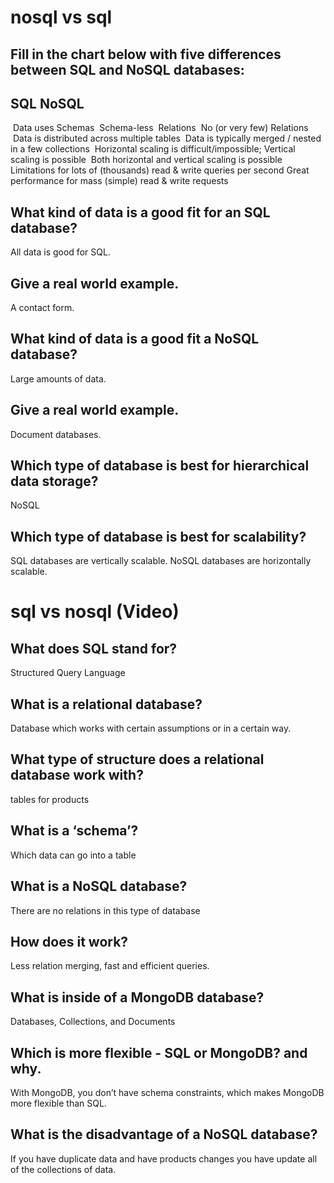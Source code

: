 # nosql vs sql

## Fill in the chart below with five differences between SQL and NoSQL databases:

## SQL	NoSQL
 Data uses Schemas	 Schema-less
 Relations	 No (or very few) Relations
 Data is distributed across multiple tables	 Data is typically merged / nested in a few collections
 Horizontal scaling is difficult/impossible; Vertical scaling is possible	 Both horizontal and vertical scaling is possible
 Limitations for lots of (thousands) read & write queries per second	Great performance for mass (simple) read & write requests

## What kind of data is a good fit for an SQL database?
All data is good for SQL.
## Give a real world example.
A contact form.
## What kind of data is a good fit a NoSQL database?
Large amounts of data.
## Give a real world example.
Document databases.
## Which type of database is best for hierarchical data storage?
NoSQL
## Which type of database is best for scalability?
SQL databases are vertically scalable.
NoSQL databases are horizontally scalable.

# sql vs nosql (Video)

## What does SQL stand for?
Structured Query Language
## What is a relational database?
Database which works with certain assumptions or in a certain way.
## What type of structure does a relational database work with?
tables for products
## What is a ‘schema’?
Which data can go into a table
## What is a NoSQL database?
There are no relations in this type of database
## How does it work?
Less relation merging, fast and efficient queries.
## What is inside of a MongoDB database?
Databases, Collections, and Documents
## Which is more flexible - SQL or MongoDB? and why.
With MongoDB, you don’t have schema constraints, which makes MongoDB more flexible than SQL.
## What is the disadvantage of a NoSQL database?
If you have duplicate data and have products changes you have update all of the collections of data.
